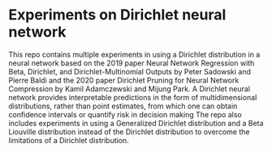 # Experiments on Dirichlet neural network
This repo contains multiple experiments in using a Dirichlet distribution in a neural network based on the 2019 paper Neural Network Regression with Beta, Dirichlet, and Dirichlet-Multinomial Outputs by Peter Sadowski and Pierre Baldi and the 2020 paper Dirichlet Pruning for Neural Network Compression by Kamil Adamczewski and Mijung Park.
A Dirichlet neural network provides interpretable predictions in the form of multidimensional distributions, rather than point estimates, from which one can obtain confidence intervals or quantify risk in decision making
The repo also includes experiments in using a Generalized Dirichlet distribution and a Beta Liouville distribution instead of the Dirichlet distribution to overcome the limitations of a Dirichlet distribution.
